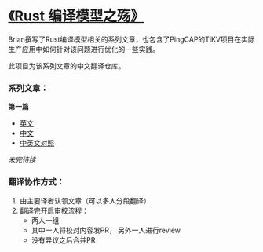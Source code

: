 # [《Rust 编译模型之殇》](https://pingcap.com/blog/rust-compilation-model-calamity/)

Brian撰写了Rust编译模型相关的系列文章，也包含了PingCAP的TiKV项目在实际生产应用中如何针对该问题进行优化的一些实践。

此项目为该系列文章的中文翻译仓库。

### 系列文章：

**第一篇**

- [英文](./posts/en/20200130.md)
- [中文](./posts/zh/20200130.md)
- [中英文对照](./posts/zh/20200130_comparison.md)

*未完待续*


### 翻译协作方式：

1. 由主要译者认领文章（可以多人分段翻译）
2. 翻译完开启审校流程：
    - 两人一组
    - 其中一人将校对内容发PR， 另外一人进行review
    - 没有异议之后合并PR
